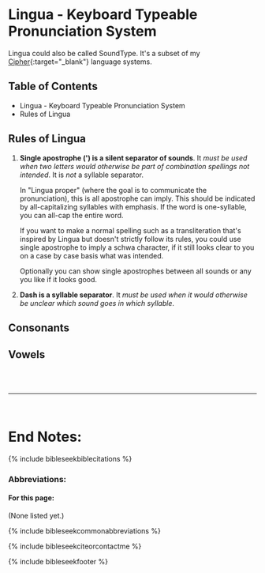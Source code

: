 <head><link rel="stylesheet" href="style.css"></head>

# Lingua - Keyboard Typeable Pronunciation System

Lingua could also be called SoundType. It's a subset of my [Cipher](Cipher){:target="_blank"} language systems.

## Table of Contents

- Lingua - Keyboard Typeable Pronunciation System
- Rules of Lingua

## Rules of Lingua
1. **Single apostrophe (') is a silent separator of sounds**. It *must be used when two letters would otherwise be part of combination spellings not intended*. It is *not* a syllable separator.
  
    In "Lingua proper" (where the goal is to communicate the pronunciation), this is all apostrophe can imply. This should be indicated by all-capitalizing syllables with emphasis. If the word is one-syllable, you can all-cap the entire word.

    If you want to make a normal spelling such as a transliteration that's inspired by Lingua but doesn't strictly follow its rules, you could use single apostrophe to imply a schwa character, if it still looks clear to you on a case by case basis what was intended.

    Optionally you can show single apostrophes between all sounds or any you like if it looks good.

2. **Dash is a syllable separator**. It *must be used when it would otherwise be unclear which sound goes in which syllable*.

    

## Consonants

## Vowels


































<br>
<br>

---

<br>

# End Notes:

{% include bibleseekbiblecitations %}

### Abbreviations:

#### For this page:

(None listed yet.)

{% include bibleseekcommonabbreviations %}

{% include bibleseekciteorcontactme %}

{% include bibleseekfooter %}